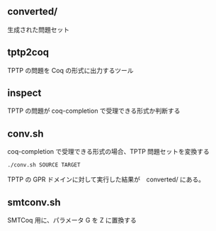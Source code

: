 ## converted/

生成された問題セット

## tptp2coq

TPTP の問題を Coq の形式に出力するツール

## inspect

TPTP の問題が coq-completion で受理できる形式か判断する

## conv.sh

coq-completion で受理できる形式の場合、TPTP 問題セットを変換する

```sh
./conv.sh SOURCE TARGET
```

TPTP の GPR ドメインに対して実行した結果が　converted/ にある。

## smtconv.sh

SMTCoq 用に、パラメータ G を Z に置換する